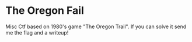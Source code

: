 # The Oregon Fail

Misc Ctf based on 1980's game "The Oregon Trail". If you can solve it send me the flag and a writeup!
